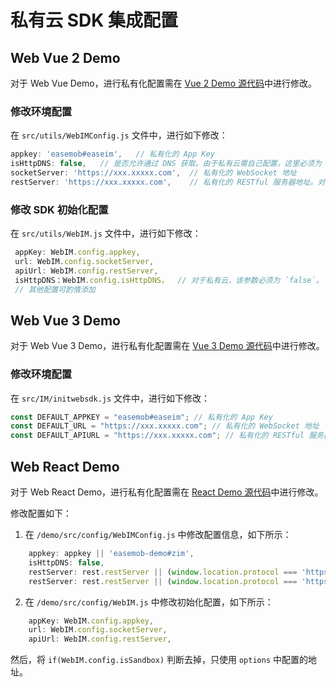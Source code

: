# 私有云 SDK 集成配置

## Web Vue 2 Demo

对于 Web Vue Demo，进行私有化配置需在 [Vue 2 Demo 源代码](https://downloadsdk.easemob.com/mp/downloads/sdk/private-vue2-20230918.zip)中进行修改。

### 修改环境配置

在 `src/utils/WebIMConfig.js` 文件中，进行如下修改：

```javascript
appkey: 'easemob#easeim',	// 私有化的 App Key
isHttpDNS: false,	// 是否允许通过 DNS 获取。由于私有云需自己配置，这里必须为 `false`。
socketServer: 'https://xxx.xxxxx.com',  // 私有化的 WebSocket 地址
restServer: 'https://xxx.xxxxx.com',	// 私有化的 RESTful 服务器地址。对于 Uniapp 全平台，需要全局搜索，查找 `a1.easemob.com` 替换为 `restServer`。
```

### 修改 SDK 初始化配置

在 `src/utils/WebIM.js` 文件中，进行如下修改：

```javascript
 appKey: WebIM.config.appkey,
 url: WebIM.config.socketServer,
 apiUrl: WebIM.config.restServer,
 isHttpDNS：WebIM.config.isHttpDNS，  // 对于私有云，该参数必须为 `false`。
 // 其他配置可酌情添加
```

## Web Vue 3 Demo

对于 Web Vue 3 Demo，进行私有化配置需在 [Vue 3 Demo 源代码](https://download-sdk.oss-cn-beijing.aliyuncs.com/mp/downloads/sdk/private-vue3-20231011.zip)中进行修改。

### 修改环境配置

在 `src/IM/initwebsdk.js` 文件中，进行如下修改：

```javascript
const DEFAULT_APPKEY = "easemob#easeim"; // 私有化的 App Key
const DEFAULT_URL = "https://xxx.xxxxx.com"; // 私有化的 WebSocket 地址
const DEFAULT_APIURL = "https://xxx.xxxxx.com"; // 私有化的 RESTful 服务器地址
```

## Web React Demo

对于 Web React Demo，进行私有化配置需在 [React Demo 源代码](https://downloadsdk.easemob.com/mp/downloads/sdk/private-react-20230918.zip)中进行修改。

修改配置如下：

1. 在 `/demo/src/config/WebIMConfig.js` 中修改配置信息，如下所示：

```javascript
	appkey: appkey || 'easemob-demo#zim',
	isHttpDNS: false,
	restServer: rest.restServer || (window.location.protocol === 'https:' ? 'https:' : 'http:') + '//xxx.xxxxx.com',
	restServer: rest.restServer || (window.location.protocol === 'https:' ? 'https:' : 'http:') + '//xxx.xxxxx.com',
```

2. 在 `/demo/src/config/WebIM.js` 中修改初始化配置，如下所示：

```javascript
    appKey: WebIM.config.appkey,
    url: WebIM.config.socketServer,
    apiUrl: WebIM.config.restServer,
```

然后，将 `if(WebIM.config.isSandbox)` 判断去掉，只使用 `options` 中配置的地址。
